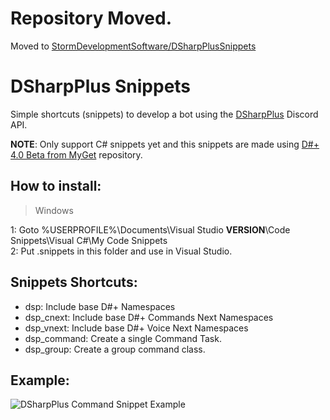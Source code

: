 # Repository Moved.
Moved to <a href="https://github.com/StormDevelopmentSoftware/DSharpPlusSnippets">StormDevelopmentSoftware/DSharpPlusSnippets</a>

# DSharpPlus Snippets
Simple shortcuts (snippets) to develop a bot using the <a href="https://github.com/DSharpPlus/DSharpPlus">DSharpPlus</a> Discord API.

**NOTE**: Only support C# snippets yet and this snippets are made using <a href="https://www.myget.org/gallery/dsharpplus-nightly">D#+ 4.0 Beta from MyGet</a> repository.

## How to install:<br>
> Windows

1: Goto %USERPROFILE%\Documents\Visual Studio **VERSION**\Code Snippets\Visual C#\My Code Snippets<br>
2: Put .snippets in this folder and use in Visual Studio.


## Snippets Shortcuts:<br>
- dsp: Include base D#+ Namespaces<br>
- dsp_cnext: Include base D#+ Commands Next Namespaces<br>
- dsp_vnext: Include base D#+ Voice Next Namespaces<br>
- dsp_command: Create a single Command Task.<br>
- dsp_group: Create a group command class.<br>


## Example:<br>
<img src="https://i.imgur.com/IwepUwL.gif" alt="DSharpPlus Command Snippet Example">
